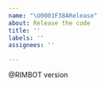 ```yaml
---
name: "\U0001F38ARelease"
about: Release the code
title: ''
labels: ''
assignees: ''

---
```


@RIMBOT version
